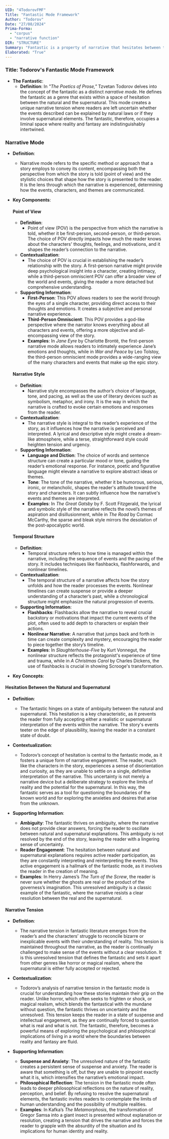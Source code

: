 ```yaml
---
UID: "4TodorovFMF"
Title: "Fantastic Mode Framework"
Author: "Todorov"
Date: "27/08/2024"
Prima-Forma:
  - "corpus"
  - "narrative function"
DIR: "STRUCTURE"
Summary: "Fantastic is a property of narrative that hesitates between the natural and supernatural. Fantastic creates narrative tension thru the uncertainty of events being explained by natural law or supernatural elements."
Elaborated: "True"
---
```

### Title: **Todorov's Fantastic Mode Framework**

- **The Fantastic**:
  - **Definition**: In *"The Poetics of Prose,"* Tzvetan Todorov delves into the concept of the fantastic as a distinct *narrative mode*. He defines the fantastic as a genre that exists within a space of hesitation between the natural and the supernatural. This mode creates a unique narrative tension where readers are left uncertain whether the events described can be explained by natural laws or if they involve supernatural elements. The fantastic, therefore, occupies a liminal space where reality and fantasy are indistinguishably intertwined.

### **Narrative Mode**

- **Definition**:
  - Narrative mode refers to the specific method or approach that a story employs to convey its content, encompassing both the perspective from which the story is told (point of view) and the stylistic choices that shape how the story is presented to the reader. It is the lens through which the narrative is experienced, determining how the events, characters, and themes are communicated.

- **Key Components**:

  #### **Point of View**
  - **Definition**:
    - Point of view (POV) is the perspective from which the narrative is told, whether it be first-person, second-person, or third-person. The choice of POV directly impacts how much the reader knows about the characters' thoughts, feelings, and motivations, and it shapes the reader’s connection to the narrative.
  - **Contextualization**:
    - The choice of POV is crucial in establishing the reader’s relationship with the story. A first-person narrative might provide deep psychological insight into a character, creating intimacy, while a third-person omniscient POV can offer a broader view of the world and events, giving the reader a more detached but comprehensive understanding.
  - **Supporting Information**:
    - **First-Person**: This POV allows readers to see the world through the eyes of a single character, providing direct access to their thoughts and emotions. It creates a subjective and personal narrative experience.
    - **Third-Person Omniscient**: This POV provides a god-like perspective where the narrator knows everything about all characters and events, offering a more objective and all-encompassing view of the story.
    - **Examples**: In *Jane Eyre* by Charlotte Brontë, the first-person narrative mode allows readers to intimately experience Jane’s emotions and thoughts, while in *War and Peace* by Leo Tolstoy, the third-person omniscient mode provides a wide-ranging view of the many characters and events that make up the epic story.

  #### **Narrative Style**
  - **Definition**:
    - Narrative style encompasses the author’s choice of language, tone, and pacing, as well as the use of literary devices such as symbolism, metaphor, and irony. It is the way in which the narrative is crafted to evoke certain emotions and responses from the reader.
  - **Contextualization**:
    - The narrative style is integral to the reader’s experience of the story, as it influences how the narrative is perceived and interpreted. A lyrical and descriptive style might create a dream-like atmosphere, while a terse, straightforward style could heighten tension and urgency.
  - **Supporting Information**:
    - **Language and Diction**: The choice of words and sentence structure can create a particular mood or tone, guiding the reader’s emotional response. For instance, poetic and figurative language might elevate a narrative to explore abstract ideas or themes.
    - **Tone**: The tone of the narrative, whether it be humorous, serious, ironic, or melancholic, shapes the reader's attitude toward the story and characters. It can subtly influence how the narrative's events and themes are interpreted.
    - **Examples**: In *The Great Gatsby* by F. Scott Fitzgerald, the lyrical and symbolic style of the narrative reflects the novel’s themes of aspiration and disillusionment, while in *The Road* by Cormac McCarthy, the sparse and bleak style mirrors the desolation of the post-apocalyptic world.

  #### **Temporal Structure**
  - **Definition**:
    - Temporal structure refers to how time is managed within the narrative, including the sequence of events and the pacing of the story. It includes techniques like flashbacks, flashforwards, and nonlinear timelines.
  - **Contextualization**:
    - The temporal structure of a narrative affects how the story unfolds and how the reader processes the events. Nonlinear timelines can create suspense or provide a deeper understanding of a character’s past, while a chronological structure might emphasize the natural progression of events.
  - **Supporting Information**:
    - **Flashbacks**: Flashbacks allow the narrative to reveal crucial backstory or motivations that impact the current events of the plot, often used to add depth to characters or explain their actions.
    - **Nonlinear Narrative**: A narrative that jumps back and forth in time can create complexity and mystery, encouraging the reader to piece together the story’s timeline.
    - **Examples**: In *Slaughterhouse-Five* by Kurt Vonnegut, the nonlinear structure reflects the protagonist's experience of time and trauma, while in *A Christmas Carol* by Charles Dickens, the use of flashbacks is crucial in showing Scrooge's transformation.





- **Key Concepts**:

#### **Hesitation Between the Natural and Supernatural**

- **Definition**:
  - The fantastic hinges on a state of ambiguity between the natural and supernatural. This hesitation is a key characteristic, as it prevents the reader from fully accepting either a realistic or supernatural interpretation of the events within the narrative. The story's events teeter on the edge of plausibility, leaving the reader in a constant state of doubt.

- **Contextualization**:
  - Todorov’s concept of hesitation is central to the fantastic mode, as it fosters a unique form of narrative engagement. The reader, much like the characters in the story, experiences a sense of disorientation and curiosity, as they are unable to settle on a single, definitive interpretation of the narrative. This uncertainty is not merely a narrative device but a deliberate strategy to explore the limits of reality and the potential for the supernatural. In this way, the fantastic serves as a tool for questioning the boundaries of the known world and for exploring the anxieties and desires that arise from the unknown.

- **Supporting Information**:
  - **Ambiguity**: The fantastic thrives on ambiguity, where the narrative does not provide clear answers, forcing the reader to oscillate between natural and supernatural explanations. This ambiguity is not resolved by the end of the story, leaving the reader with a lingering sense of uncertainty.
  - **Reader Engagement**: The hesitation between natural and supernatural explanations requires active reader participation, as they are constantly interpreting and reinterpreting the events. This active engagement is a hallmark of the fantastic mode, as it involves the reader in the creation of meaning.
  - **Examples**: In Henry James’s *The Turn of the Screw*, the reader is never sure whether the ghosts are real or the product of the governess’s imagination. This unresolved ambiguity is a classic example of the fantastic, where the narrative resists a clear resolution between the real and the supernatural.

#### **Narrative Tension**

- **Definition**:
  - The narrative tension in fantastic literature emerges from the reader’s and the characters’ struggle to reconcile bizarre or inexplicable events with their understanding of reality. This tension is maintained throughout the narrative, as the reader is continually challenged to make sense of the events without a clear resolution. It is this unresolved tension that defines the fantastic and sets it apart from other genres like horror or magical realism, where the supernatural is either fully accepted or rejected.

- **Contextualization**:
  - Todorov’s analysis of narrative tension in the fantastic mode is crucial for understanding how these stories maintain their grip on the reader. Unlike horror, which often seeks to frighten or shock, or magical realism, which blends the fantastical with the mundane without question, the fantastic thrives on uncertainty and the unresolved. This tension keeps the reader in a state of suspense and intellectual engagement, as they are continually forced to question what is real and what is not. The fantastic, therefore, becomes a powerful means of exploring the psychological and philosophical implications of living in a world where the boundaries between reality and fantasy are fluid.

- **Supporting Information**:
  - **Suspense and Anxiety**: The unresolved nature of the fantastic creates a persistent sense of suspense and anxiety. The reader is aware that something is off, but they are unable to pinpoint exactly what it is, which intensifies the narrative’s emotional impact.
  - **Philosophical Reflection**: The tension in the fantastic mode often leads to deeper philosophical reflections on the nature of reality, perception, and belief. By refusing to resolve the supernatural elements, the fantastic invites readers to contemplate the limits of human understanding and the possibility of multiple realities.
  - **Examples**: In Kafka’s *The Metamorphosis*, the transformation of Gregor Samsa into a giant insect is presented without explanation or resolution, creating a tension that drives the narrative and forces the reader to grapple with the absurdity of the situation and its implications for human identity and reality.

